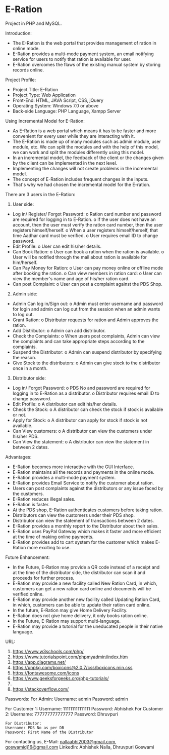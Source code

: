 # E-Ration

Project in PHP and MySQL.

Introduction:

- The E-Ration is the web portal that provides management of ration in online mode.
- E-Ration provides a multi-mode payment system, an email notifying service for users to notify that ration is available for user.
- E-Ration overcomes the flaws of the existing manual system by storing records online.

Project Profile:

- Project Title: E-Ration
- Project Type: Web Application
- Front-End: HTML, JAVA Script, CSS, jQuery
- Operating System: Windows 7.0 or above
- Back-side Language: PHP Language, Xampp Server

Using Incremental Model for E-Ration:

- As E-Ration is a web portal which means it has to be faster and more convenient for every user while they are interacting with it.
- The E-Ration is made up of many modules such as admin module, user module, etc. We can split the modules and with the help of this model, we can work and split the modules differently using this model.
- In an incremental model, the feedback of the client or the changes given by the client can be implemented in the next level.
- Implementing the changes will not create problems in the incremental model.
- The concept of E-Ration includes frequent changes in the inputs.
- That's why we had chosen the incremental model for the E-ration.

There are 3 users in the E-Ration:

1. User side:

- Log in/ Register/ Forgot Password:
  o Ration card number and password are required for logging in to E-Ration.
  o If the user does not have an account, then the user must verify the ration card number, then the user registers himself/herself.
  o When a user registers himself/herself, that time Aadhar card must be verified.
  o User requires email ID to change password.
- Edit Profile:
  o User can edit his/her details.
- Can Book Ration:
  o User can book a ration when the ration is available.
  o User will be notified through the mail about ration is available for him/herself.
- Can Pay Money for Ration:
  o User can pay money online or offline mode after booking the ration.
  o Can view members in ration card:
  o User can view the member's name and age of his/her ration card.
- Can post Complaint:
  o User can post a complaint against the PDS Shop.

2. Admin side:

- Admin Can log in/Sign out:
  o Admin must enter username and password for login and admin can log out from the session when an admin wants to log out.
- Grant Ration:
  o Distributor requests for ration and Admin approves the ration.
- Add Distributor:
  o Admin can add distributor.
- Check the Complaints:
  o When users post complaints, Admin can view the complaints and can take appropriate steps according to the complaints.
- Suspend the Distributor:
  o Admin can suspend distributor by specifying the reason.
- Give Stock to the distributors:
  o Admin can give stock to the distributor once in a month.

3. Distributor side:

- Log in/ Forgot Password:
  o PDS No and password are required for logging in to E-Ration as a distributor.
  o Distributor requires email ID to change password.
- Edit Profile:
  o A distributor can edit his/her details.
- Check the Stock:
  o A distributor can check the stock if stock is available or not.
- Apply for Stock:
  o A distributor can apply for stock if stock is not available.
- Can View customers:
  o A distributor can view the customers under his/her PDS.
- Can View the statement:
  o A distributor can view the statement in between 2 dates.

Advantages:

- E-Ration becomes more interactive with the GUI Interface.
- E-Ration maintains all the records and payments in the online mode.
- E-Ration provides a multi-mode payment system.
- E-Ration provides Email Service to notify the customer about ration.
- Users can post complaints against the distributors or any issue faced by the customers.
- E-Ration reduces illegal sales.
- E-Ration is faster.
- At the PDS shop, E-Ration authenticates customers before taking ration.
- Distributors can view the customers under their PDS shop.
- Distributor can view the statement of transactions between 2 dates.
- E-Ration provides a monthly report to the Distributor about their sales.
- E-Ration uses PayPal Gateway which makes it faster and more efficient at the time of making online payments.
- E-Ration provides add to cart system for the customer which makes E-Ration more exciting to use.

Future Enhancement:

- In the Future, E-Ration may provide a QR code instead of a receipt and at the time of the distributor side, the distributor can scan it and proceeds for further process.
- E-Ration may provide a new facility called New Ration Card, in which, customers can get a new ration card online and documents will be verified online.
- E-Ration may provide another new facility called Updating Ration Card, in which, customers can be able to update their ration card online.
- In the future, E-Ration may give Home Delivery Facility.
- E-Ration does not give home delivery, it only books ration online.
- In the Future, E-Ration may support multi-language.
- E-Ration may provide a tutorial for the uneducated people in their native language.

URL:

1. https://www.w3schools.com/php/
2. https://www.tutorialspoint.com/phpmyadmin/index.htm
3. https://app.diagrams.net/
4. https://unpkg.com/boxicons@2.0.7/css/boxicons.min.css
5. https://fontawesome.com/icons
6. https://www.geeksforgeeks.org/php-tutorials/
7.
8. https://stackoverflow.com/

Passwords:
For Admin:
Username: admin
Password: admin

For Customer 1:
Username: 111111111111111
Password: Abhishek
For Customer 2:
Username: 777777777777777
Password: Dhruvpuri

    For Distributor:
    Username: PDS No as per DB
    Password: First Name of the Distributor

For contacting us,
E-Mail: nallaabhi2003@gmail.com, goswamidj16@gmail.com
LinkedIn: Abhishek Nalla, Dhruvpuri Goswami
